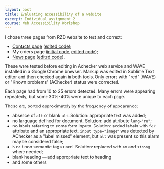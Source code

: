 ```yaml
---
layout: post
title: Evaluating accessibility of a website
excerpt: Individual assignment 2
course: Web Accessibility Workshop
---
```


I chose three pages from RZD website to test and correct:

- [Contacts page](http://contacts.rzd.ru/) ([edited code](http://pastebin.com/Zt7tgLa1));
- My orders page ([initial code](http://pastebin.com/i1hANp55), [edited code](http://pastebin.com/45SJkKRN));
- [News page](http://pass.rzd.ru/news/public/ru?STRUCTURE_ID=657) ([edited code](http://pastebin.com/VmL7Zegj)).

These were tested before editing in Achecker web service and WAVE installed in a Google Chrome browser. Markup was edited in Sublime Text editor and then checked again in both tools. Only errors with "red" (WAVE) or "Known problems" (AChecker) status were corrected.

Each page had from 10 to 25 errors detected. Many errors were appearing repeatedly, but some 30%-40% were unique to each page.

These are, sorted approximately by the frequency of appearance:

- absence of `alt` or blank `alt`. Solution: appropriate text was added;
- no language defined for document. Solution: add attribute `lang="ru"`;
- no labels referring to some form inputs. Solution: added labels with `for` attribute and an appropriate text. `input type="image"` was detected by AChecker as a "label missed" element, but `alt` was present so this alarm may be considered false;
- `b` or `i` non semantic tags used. Solution: replaced with `em` and `strong` where needed;
- blank heading — add appropriate text to heading
- and some others.

